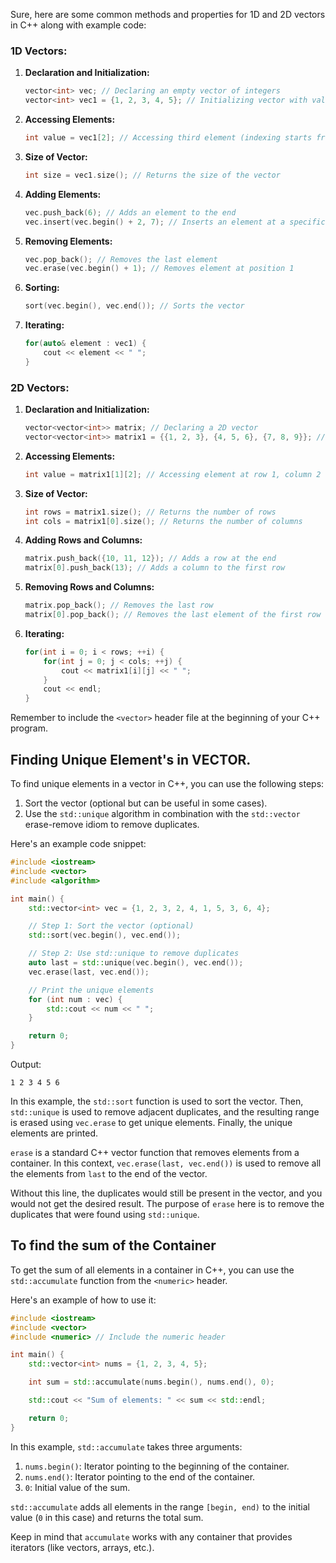 Sure, here are some common methods and properties for 1D and 2D vectors in C++ along with example code:

### **1D Vectors:**

1. **Declaration and Initialization:**
   ```cpp
   vector<int> vec; // Declaring an empty vector of integers
   vector<int> vec1 = {1, 2, 3, 4, 5}; // Initializing vector with values
   ```

2. **Accessing Elements:**
   ```cpp
   int value = vec1[2]; // Accessing third element (indexing starts from 0)
   ```

3. **Size of Vector:**
   ```cpp
   int size = vec1.size(); // Returns the size of the vector
   ```

4. **Adding Elements:**
   ```cpp
   vec.push_back(6); // Adds an element to the end
   vec.insert(vec.begin() + 2, 7); // Inserts an element at a specific position
   ```

5. **Removing Elements:**
   ```cpp
   vec.pop_back(); // Removes the last element
   vec.erase(vec.begin() + 1); // Removes element at position 1
   ```

6. **Sorting:**
   ```cpp
   sort(vec.begin(), vec.end()); // Sorts the vector
   ```

7. **Iterating:**
   ```cpp
   for(auto& element : vec1) {
       cout << element << " ";
   }
   ```

### **2D Vectors:**

1. **Declaration and Initialization:**
   ```cpp
   vector<vector<int>> matrix; // Declaring a 2D vector
   vector<vector<int>> matrix1 = {{1, 2, 3}, {4, 5, 6}, {7, 8, 9}}; // Initializing a 2D vector
   ```

2. **Accessing Elements:**
   ```cpp
   int value = matrix1[1][2]; // Accessing element at row 1, column 2
   ```

3. **Size of Vector:**
   ```cpp
   int rows = matrix1.size(); // Returns the number of rows
   int cols = matrix1[0].size(); // Returns the number of columns
   ```

4. **Adding Rows and Columns:**
   ```cpp
   matrix.push_back({10, 11, 12}); // Adds a row at the end
   matrix[0].push_back(13); // Adds a column to the first row
   ```

5. **Removing Rows and Columns:**
   ```cpp
   matrix.pop_back(); // Removes the last row
   matrix[0].pop_back(); // Removes the last element of the first row
   ```

6. **Iterating:**
   ```cpp
   for(int i = 0; i < rows; ++i) {
       for(int j = 0; j < cols; ++j) {
           cout << matrix1[i][j] << " ";
       }
       cout << endl;
   }
   ```

Remember to include the `<vector>` header file at the beginning of your C++ program.

## Finding Unique Element's in VECTOR.

To find unique elements in a vector in C++, you can use the following steps:

1. Sort the vector (optional but can be useful in some cases).
2. Use the `std::unique` algorithm in combination with the `std::vector` erase-remove idiom to remove duplicates.

Here's an example code snippet:

```cpp
#include <iostream>
#include <vector>
#include <algorithm>

int main() {
    std::vector<int> vec = {1, 2, 3, 2, 4, 1, 5, 3, 6, 4};

    // Step 1: Sort the vector (optional)
    std::sort(vec.begin(), vec.end());

    // Step 2: Use std::unique to remove duplicates
    auto last = std::unique(vec.begin(), vec.end());
    vec.erase(last, vec.end());

    // Print the unique elements
    for (int num : vec) {
        std::cout << num << " ";
    }

    return 0;
}
```

Output:
```
1 2 3 4 5 6
```

In this example, the `std::sort` function is used to sort the vector. Then, `std::unique` is used to remove adjacent duplicates, and the resulting range is erased using `vec.erase` to get unique elements. Finally, the unique elements are printed.

`erase` is a standard C++ vector function that removes elements from a container. In this context, `vec.erase(last, vec.end())` is used to remove all the elements from `last` to the end of the vector.

Without this line, the duplicates would still be present in the vector, and you would not get the desired result. The purpose of `erase` here is to remove the duplicates that were found using `std::unique`.



## To find the sum of the Container

To get the sum of all elements in a container in C++, you can use the `std::accumulate` function from the `<numeric>` header.

Here's an example of how to use it:

```cpp
#include <iostream>
#include <vector>
#include <numeric> // Include the numeric header

int main() {
    std::vector<int> nums = {1, 2, 3, 4, 5};

    int sum = std::accumulate(nums.begin(), nums.end(), 0);

    std::cout << "Sum of elements: " << sum << std::endl;

    return 0;
}
```

In this example, `std::accumulate` takes three arguments:

1. `nums.begin()`: Iterator pointing to the beginning of the container.
2. `nums.end()`: Iterator pointing to the end of the container.
3. `0`: Initial value of the sum.

`std::accumulate` adds all elements in the range `[begin, end)` to the initial value (`0` in this case) and returns the total sum.

Keep in mind that `accumulate` works with any container that provides iterators (like vectors, arrays, etc.).


